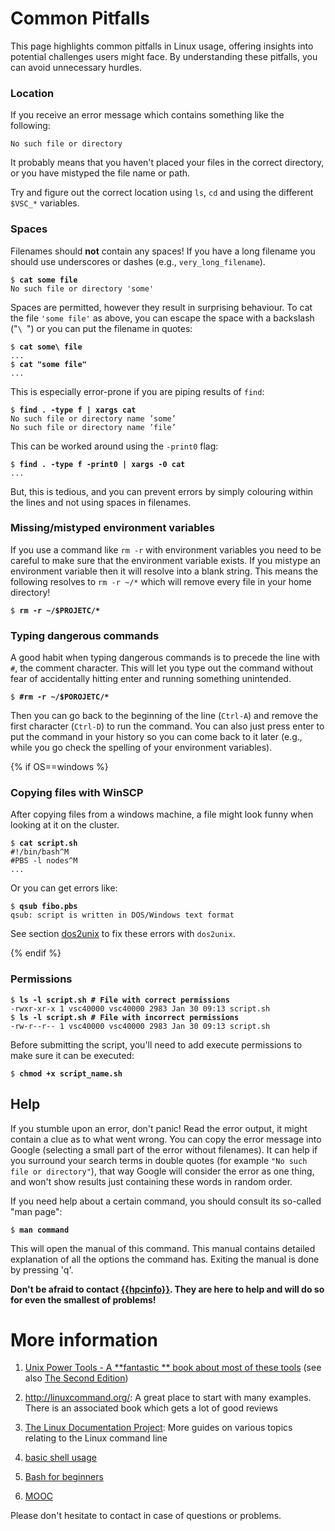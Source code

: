 # Common Pitfalls

This page highlights common pitfalls in Linux usage, offering insights into potential challenges users might face. 
By understanding these pitfalls, you can avoid unnecessary hurdles.

### Location

If you receive an error message which contains something like the
following:
```shell
No such file or directory
```

It probably means that you haven't placed your files in the correct
directory, or you have mistyped the file name or path.

Try and figure out the correct location using `ls`, `cd` and using the
different `$VSC_*` variables.

### Spaces

Filenames should **not** contain any spaces! If you have a long filename you
should use underscores or dashes (e.g., `very_long_filename`).
<pre><code>$ <b>cat some file</b>
No such file or directory 'some'
</code></pre>

Spaces are permitted, however they result in surprising behaviour. To
cat the file `'some file'` as above, you can escape the space with a
backslash ("`\ `") or you can put the filename in quotes:
<pre><code>$ <b>cat some\ file</b>
...
$ <b>cat "some file"</b>
...
</code></pre>

This is especially error-prone if you are piping results of `find`:
<pre><code>$ <b>find . -type f | xargs cat</b>
No such file or directory name ’some’
No such file or directory name ’file’
</code></pre>

This can be worked around using the `-print0` flag:
<pre><code>$ <b>find . -type f -print0 | xargs -0 cat</b>
...
</code></pre>

But, this is tedious, and you can prevent errors by simply colouring
within the lines and not using spaces in filenames.

### Missing/mistyped environment variables
If you use a command like `rm -r` with environment variables you need to
be careful to make sure that the environment variable exists. If you
mistype an environment variable then it will resolve into a blank string.
This means the following resolves to `rm -r ~/*` which will remove every
file in your home directory!
<pre><code>$ <b>rm -r ~/$PROJETC/*</b></code></pre>

### Typing dangerous commands
A good habit when typing dangerous commands is to precede the line with
`#`, the comment character. This will let you type out the command
without fear of accidentally hitting enter and running something
unintended.
<pre><code>$ <b>#rm -r ~/$POROJETC/*</b></code></pre>
Then you can go back to the beginning of the line (`Ctrl-A`) and remove
the first character (`Ctrl-D`) to run the command. You can also just
press enter to put the command in your history so you can come back to
it later (e.g., while you go check the spelling of your environment
variables).

{% if OS==windows %}

### Copying files with WinSCP

After copying files from a windows machine, a file might look funny when
looking at it on the cluster.
<pre><code>$ <b>cat script.sh</b>
#!/bin/bash^M
#PBS -l nodes^M
...
</code></pre>

Or you can get errors like:
<pre><code>$ <b>qsub fibo.pbs</b>
qsub: script is written in DOS/Windows text format
</code></pre>

See section [dos2unix](uploading_files.md#dos2unix) to fix these errors with `dos2unix`.

{% endif %}

### Permissions
<pre><code>$ <b>ls -l script.sh # File with correct permissions</b>
-rwxr-xr-x 1 vsc40000 vsc40000 2983 Jan 30 09:13 script.sh
$ <b>ls -l script.sh # File with incorrect permissions</b>
-rw-r--r-- 1 vsc40000 vsc40000 2983 Jan 30 09:13 script.sh
</code></pre>

Before submitting the script, you'll need to add execute permissions to
make sure it can be executed:
<pre><code>$ <b>chmod +x script_name.sh</b></code></pre>

## Help

If you stumble upon an error, don't panic! Read the error output, it
might contain a clue as to what went wrong. You can copy the error
message into Google (selecting a small part of the error without
filenames). It can help if you surround your search terms in double
quotes (for example `"No such file or directory"`), that way Google will
consider the error as one thing, and won't show results just containing
these words in random order.

If you need help about a certain command, you should consult its so-called "man page":
<pre><code>$ <b>man command</b></code></pre>

This will open the manual of this command. This manual contains detailed
explanation of all the options the command has. Exiting the manual is
done by pressing 'q'.

**Don't be afraid to contact <a href="mailto:{{hpcinfo}}">{{hpcinfo}}</a>. They are here to help and will do so for even the 
smallest of problems!**

# More information

1.  [Unix Power Tools - A **fantastic ** book about most of these tools](http://www.docstore.mik.ua/orelly/unix/upt/index.htm) (see also [The Second Edition](http://www.docstore.mik.ua/orelly/unix2.1/index.htm))

2.  <http://linuxcommand.org/>: A great place to start with many
    examples. There is an associated book which gets a lot of good
    reviews

3.  [The Linux Documentation Project](http://www.tldp.org/guides.html): More guides on various topics relating to the Linux command line

4.  [basic shell
    usage](http://linuxcommand.org/lc3_learning_the_shell.php)

5.  [Bash for
    beginners](http://www.tldp.org/LDP/Bash-Beginners-Guide/html/Bash-Beginners-Guide.html)

6.  [MOOC](https://www.edx.org/course/introduction-linux-linuxfoundationx-lfs101x-0)

Please don't hesitate to contact in case of questions or problems.
